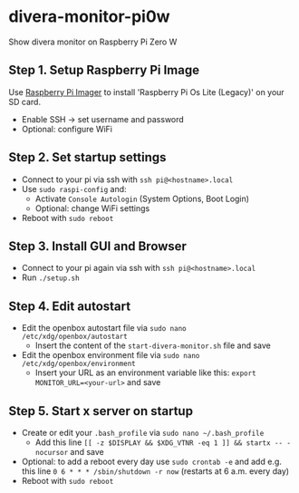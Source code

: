 # divera-monitor-pi0w

Show divera monitor on Raspberry Pi Zero W

## Step 1. Setup Raspberry Pi Image
Use [Raspberry Pi Imager](https://www.raspberrypi.com/software/) to install 'Raspberry Pi Os Lite (Legacy)' on your SD card.
 - Enable SSH -> set username and password
 - Optional: configure WiFi 

## Step 2. Set startup settings
- Connect to your pi via ssh with `ssh pi@<hostname>.local`
- Use `sudo raspi-config` and:
  - Activate `Console Autologin` (System Options, Boot Login)
  - Optional: change WiFi settings
- Reboot with `sudo reboot`

## Step 3. Install GUI and Browser
- Connect to your pi again via ssh with `ssh pi@<hostname>.local`
- Run `./setup.sh`

## Step 4. Edit autostart
- Edit the openbox autostart file via `sudo nano /etc/xdg/openbox/autostart`
  - Insert the content of the `start-divera-monitor.sh` file and save
- Edit the openbox environment file via `sudo nano /etc/xdg/openbox/environment`
  - Insert your URL as an environment variable like this: `export MONITOR_URL=<your-url>` and save

## Step 5. Start x server on startup
- Create or edit your `.bash_profile` via `sudo nano ~/.bash_profile`
  - Add this line `[[ -z $DISPLAY && $XDG_VTNR -eq 1 ]] && startx -- -nocursor` and save
- Optional: to add a reboot every day use `sudo crontab -e` and add e.g. this line `0 6 * * * /sbin/shutdown -r now` (restarts at 6 a.m. every day)
- Reboot with `sudo reboot`

